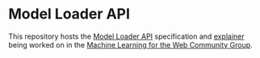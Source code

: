 Model Loader API
=======

This repository hosts the [Model Loader API](https://webmachinelearning.github.io/model-loader/)
specification and [explainer](https://github.com/webmachinelearning/model-loader/blob/master/explainer.md) being worked on in the
[Machine Learning for the Web Community Group](https://www.w3.org/community/webmachinelearning/).